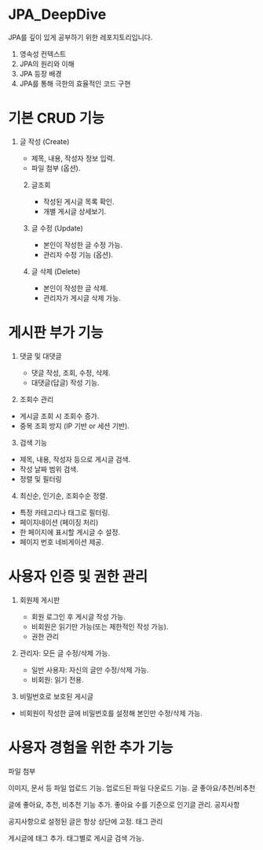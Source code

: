 # JPA_DeepDive

JPA를 깊이 있게 공부하기 위한 레포지토리입니다.

1. 영속성 컨텍스트
2. JPA의 원리와 이해
3. JPA 등장 배경
4. JPA를 통해 극한의 효율적인 코드 구현

# 기본 CRUD 기능

1. 글 작성 (Create)
    - 제목, 내용, 작성자 정보 입력.
    - 파일 첨부 (옵션).

    2. 글조회 
        - 작성된 게시글 목록 확인. 
        - 개별 게시글 상세보기.
    
    3. 글 수정 (Update)
       - 본인이 작성한 글 수정 가능. 
       - 관리자 수정 기능 (옵션).
       
   4. 글 삭제 (Delete)
       - 본인이 작성한 글 삭제.
       - 관리자가 게시글 삭제 가능.

   

# 게시판 부가 기능 
1. 댓글 및 대댓글
   - 댓글 작성, 조회, 수정, 삭제.
   - 대댓글(답글) 작성 기능.

2. 조회수 관리

- 게시글 조회 시 조회수 증가.
- 중복 조회 방지 (IP 기반 or 세션 기반).

3. 검색 기능

- 제목, 내용, 작성자 등으로 게시글 검색.
- 작성 날짜 범위 검색.
- 정렬 및 필터링

4. 최신순, 인기순, 조회수순 정렬.
- 특정 카테고리나 태그로 필터링.
- 페이지네이션 (페이징 처리)
- 한 페이지에 표시할 게시글 수 설정. 
- 페이지 번호 네비게이션 제공.


# 사용자 인증 및 권한 관리

1. 회원제 게시판 
   - 회원 로그인 후 게시글 작성 가능.
   - 비회원은 읽기만 가능(또는 제한적인 작성 가능).
   - 권한 관리

2. 관리자: 모든 글 수정/삭제 가능. 
   - 일반 사용자: 자신의 글만 수정/삭제 가능.
   - 비회원: 읽기 전용.
   
3. 비밀번호로 보호된 게시글 
 - 비회원이 작성한 글에 비밀번호를 설정해 본인만 수정/삭제 가능.



# 사용자 경험을 위한 추가 기능
   파일 첨부

이미지, 문서 등 파일 업로드 기능.
업로드된 파일 다운로드 기능.
글 좋아요/추천/비추천

글에 좋아요, 추천, 비추천 기능 추가.
좋아요 수를 기준으로 인기글 관리.
공지사항

공지사항으로 설정된 글은 항상 상단에 고정.
태그 관리

게시글에 태그 추가.
태그별로 게시글 검색 가능.
